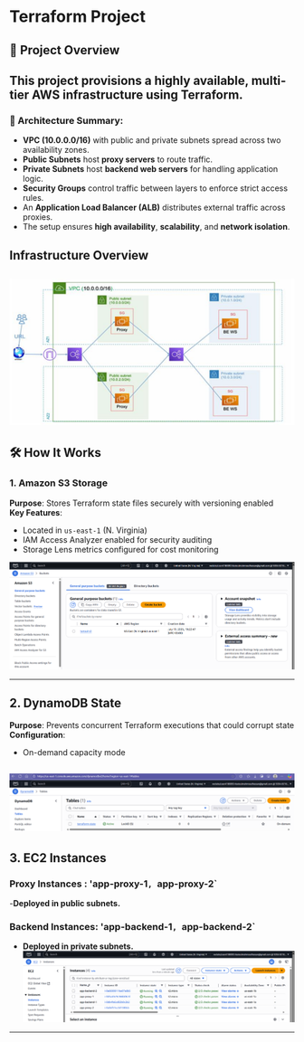 #  Terraform Project
## 🚀 Project Overview

This project provisions a highly available, multi-tier AWS infrastructure using Terraform.
---
### 🧱 Architecture Summary:
- **VPC (10.0.0.0/16)** with public and private subnets spread across two availability zones.
- **Public Subnets** host **proxy servers**  to route traffic.
- **Private Subnets** host **backend web servers** for handling application logic.
- **Security Groups** control traffic between layers to enforce strict access rules.
- An **Application Load Balancer (ALB)** distributes external traffic across proxies.
- The setup ensures **high availability**, **scalability**, and **network isolation**.
## Infrastructure Overview
![AWS Architecture](./docs/project.png)
---

## 🛠️ How It Works

### 1.  Amazon S3 Storage 
**Purpose**: Stores Terraform state files securely with versioning enabled  
**Key Features**:
- Located in `us-east-1` (N. Virginia)
- IAM Access Analyzer enabled for security auditing
- Storage Lens metrics configured for cost monitoring

![S3 State Bucket](./docs/s3.png)

---
## 2.  DynamoDB State

**Purpose**: Prevents concurrent Terraform executions that could corrupt state  
**Configuration**:
- On-demand capacity mode

![DynamoDB Table](./docs/db.png)
---

## 3. EC2 Instances

### Proxy Instances :  'app-proxy-1`, `app-proxy-2` 
-**Deployed in public subnets.**

### Backend Instances: 'app-backend-1`, `app-backend-2`  
- **Deployed in private subnets.**
![instances](./docs/instances.png)

---


